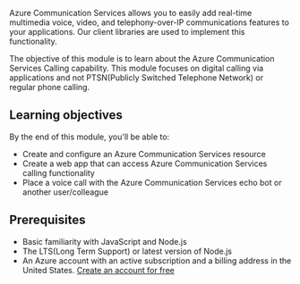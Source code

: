 Azure Communication Services allows you to easily add real-time multimedia voice, video, and telephony-over-IP communications features to your applications. Our client libraries are used to implement this functionality.

The objective of this module is to learn about the Azure Communication Services Calling capability. This module focuses on digital calling via applications and not PTSN(Publicly Switched Telephone Network) or regular phone calling.

## Learning objectives

By the end of this module, you'll be able to:

- Create and configure an Azure Communication Services resource
- Create a web app that can access Azure Communication Services calling functionality
- Place a voice call with the Azure Communication Services echo bot or another user/colleague

## Prerequisites

- Basic familiarity with JavaScript and Node.js
- The LTS(Long Term Support) or latest version of Node.js
- An Azure account with an active subscription and a billing address in the United States. [Create an account for free](https://azure.microsoft.com/free/?WT.mc_id=A261C142F)
